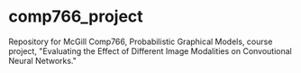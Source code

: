 # comp766_project
Repository for McGill Comp766, Probabilistic Graphical Models, course project, "Evaluating the Effect of Different Image Modalities on Convoutional Neural Networks."
